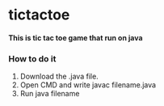 # tictactoe

#### This is tic tac toe game that run on java

### How to do it
1. Download the .java file.
2. Open CMD and write javac filename.java
3. Run java filename
